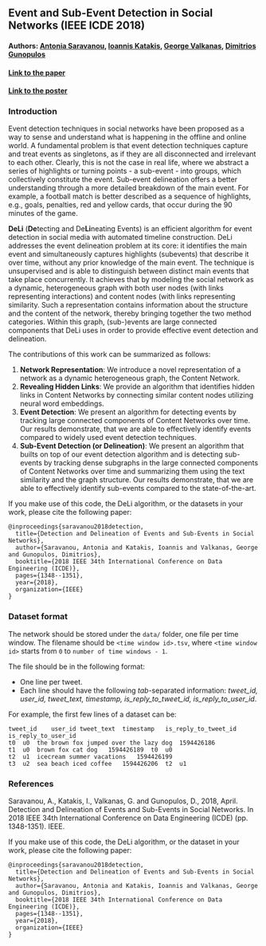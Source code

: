 ## Event and Sub-Event Detection in Social Networks (IEEE ICDE 2018)
#### Authors: [Antonia Saravanou](http://cgi.di.uoa.gr/~antoniasar/), [Ioannis Katakis](http://www.katakis.eu/), [George Valkanas](http://cgi.di.uoa.gr/~gvalk/), [Dimitrios Gunopulos](http://kddlab.di.uoa.gr/dg.html)
#### [Link to the paper](http://cgi.di.uoa.gr/~antoniasar/papers/Saravanou_Delineating_ICDE2018.pdf)
#### [Link to the poster](http://cgi.di.uoa.gr/~antoniasar/papers/Saravanou_Delineating_ICDE2018_poster.pdf)

### Introduction
Event detection techniques in social networks have been proposed as a way to sense and understand what is happening in the offline and online world. A fundamental problem is that event detection techniques capture and treat events as singletons, as if they are all disconnected and irrelevant to each other. Clearly, this is not the case in real life, where we abstract a series of highlights or turning points - a sub-event - into groups, which collectively constitute the event. Sub-event delineation offers a better understanding through a more detailed breakdown of the main event. For example, a football match is better described as a sequence of highlights, e.g., goals, penalties, red and yellow cards, that occur during the 90 minutes of the game. 


**DeLi** (**De**tecting and De**Li**neating Events) is an efficient algorithm for event detection in social media with automated timeline construction. DeLi addresses the event delineation problem at its core: it identifies the main event and simultaneously captures highlights (subevents) that describe it over time, without any prior knowledge of the main event. The technique is unsupervised and is able to distinguish between distinct main events that take place concurrently. It achieves that by modeling the social network as a dynamic, heterogeneous graph with both user nodes (with links representing interactions) and content nodes (with links representing similarity. Such a representation contains information about the structure and the content of the network, thereby bringing together the two method categories. Within this graph, (sub-)events are large connected components that DeLi uses in order to provide effective event detection and
delineation.


The contributions of this work can be summarized as follows:
1. **Network Representation**: We introduce a novel representation of a network as a dynamic heterogeneous graph, the Content Network. 
2. **Revealing Hidden Links**: We provide an algorithm that identifies hidden links in Content Networks by connecting similar content nodes utilizing neural word embeddings.
3. **Event Detection**: We present an algorithm for detecting events by tracking large connected components of Content Networks over time. Our results demonstrate, that we are able to effectively identify events compared to widely used event detection techniques.
4. **Sub-Event Detection (or Delineation)**: We present an algorithm that builts on top of our event detection algorithm and is detecting sub-events by tracking dense subgraphs in the large connected components of Content Networks over time and summarizing them using the text similarity and the graph structure. Our results demonstrate, that we are able to effectively identify sub-events compared to the state-of-the-art.


If you make use of this code, the DeLi algorithm, or the datasets in your work, please cite the following paper:
```
@inproceedings{saravanou2018detection,
  title={Detection and Delineation of Events and Sub-Events in Social Networks},
  author={Saravanou, Antonia and Katakis, Ioannis and Valkanas, George and Gunopulos, Dimitrios},
  booktitle={2018 IEEE 34th International Conference on Data Engineering (ICDE)},
  pages={1348--1351},
  year={2018},
  organization={IEEE}
}
```


### Dataset format

The network should be stored under the `data/` folder, one file per time window. The filename should be `<time window id>.tsv`, where `<time window id>` starts from `0` to `number of time windows - 1`.

The file should be in the following format:
- One line per tweet.
- Each line should have the following *tab*-separated information: 
*tweet_id, user_id, tweet_text, timestamp, is_reply_to_tweet_id, is_reply_to_user_id*.

For example, the first few lines of a dataset can be:
```
tweet_id    user_id tweet_text  timestamp   is_reply_to_tweet_id    is_reply_to_user_id
t0	u0	the brown fox jumped over the lazy dog	1594426186		
t1	u0	brown fox cat dog	1594426189	t0	u0
t2	u1	icecream summer vacations	1594426199		
t3	u2	sea beach iced coffee	1594426206	t2	u1
```


### References 
Saravanou, A., Katakis, I., Valkanas, G. and Gunopulos, D., 2018, April. Detection and Delineation of Events and Sub-Events in Social Networks. In 2018 IEEE 34th International Conference on Data Engineering (ICDE) (pp. 1348-1351). IEEE. 

If you make use of this code, the DeLi algorithm, or the dataset in your work, please cite the following paper:
```
@inproceedings{saravanou2018detection,
  title={Detection and Delineation of Events and Sub-Events in Social Networks},
  author={Saravanou, Antonia and Katakis, Ioannis and Valkanas, George and Gunopulos, Dimitrios},
  booktitle={2018 IEEE 34th International Conference on Data Engineering (ICDE)},
  pages={1348--1351},
  year={2018},
  organization={IEEE}
}
```
